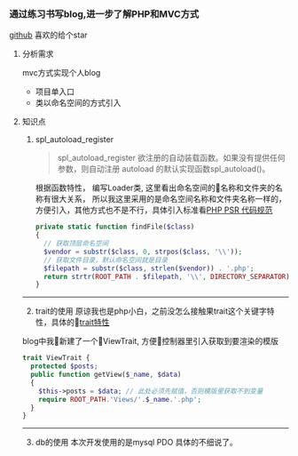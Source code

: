 ### 通过练习书写blog,进一步了解PHP和MVC方式

[github](https://github.com/JunIce/php-blog-mvc) 喜欢的给个star

1. 分析需求

    mvc方式实现个人blog
    *  项目单入口
    *  类以命名空间的方式引入

2. 知识点

    1) spl_autoload_register

        > spl_autoload_register
        > 欲注册的自动装载函数。如果没有提供任何参数，则自动注册    autoload 的默认实现函数spl_autoload()。

        根据函数特性， 编写Loader类, 这里看出命名空间的名称和文件夹的名称有很大关系， 所以我这里采用的是命名空间名称和文件夹名称一样的，方便引入，其他方式也不是不行，具体引入标准看[PHP PSR 代码规范](https://www.cnblogs.com/woider/p/6440844.html)

        ```php
        private static function findFile($class)
        {
          // 获取顶层命名空间
          $vendor = substr($class, 0, strpos($class, '\\'));
          // 获取文件目录，默认命名空间就是目录
          $filepath = substr($class, strlen($vendor)) . '.php';
          return strtr(ROOT_PATH . $filepath, '\\', DIRECTORY_SEPARATOR);
        }
        ```
    ---

    2) trait的使用
    原谅我也是php小白，之前没怎么接触果trait这个关键字特性，具体的[trait特性](https://www.jianshu.com/p/fc053b2d7fd1)

    blog中我新建了一个ViewTrait, 方便控制器里引入获取到要渲染的模版
    ```php
    trait ViewTrait {
      protected $posts;
      public function getView($_name, $data)
      {
        $this->posts = $data; // 此处必须先赋值，否则模版里获取不到变量
        require ROOT_PATH.'Views/'.$_name.'.php';
      }
    }
    ```
    ---
    3. db的使用
    本次开发使用的是mysql PDO
    具体的不细说了。




